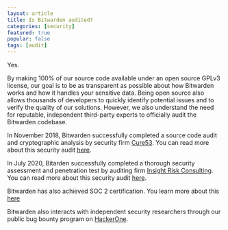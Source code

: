 ```yaml
---
layout: article
title: Is Bitwarden audited?
categories: [security]
featured: true
popular: false
tags: [audit]
---
```


Yes.

By making 100% of our source code available under an open source GPLv3 license, our goal is to be as transparent as possible about how Bitwarden works and how it handles your sensitive data. Being open source also allows thousands of developers to quickly identify potential issues and to verify the quality of our solutions. However, we also understand the need for reputable, independent third-party experts to officially audit the Bitwarden codebase.

In November 2018, Bitwarden successfully completed a source code audit and cryptographic analysis by security firm [Cure53](https://cure53.de/). You can read more about this security audit [here](https://bitwarden.com/blog/post/third-party-security-audit).

In July 2020, Bitarden successfully completed a thorough security assessment and penetration test by auditing firm [Insight Risk Consulting](https://www.insightriskconsulting.com/). You can read more about this security audit [here](https://bitwarden.com/blog/post/bitwarden-network-security-assessment-2020/).

Bitwarden has also achieved SOC 2 certification. You learn more about this [here](https://bitwarden.com/blog/post/bitwarden-achieves-soc-2-certification/)

Bitwarden also interacts with independent security researchers through our public bug bounty program on [HackerOne](https://hackerone.com/bitwarden/).
